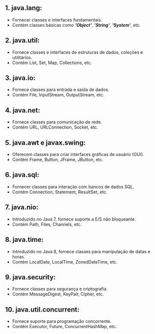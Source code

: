 ## **1. java.lang:**
 - Fornecer classes e interfaces fundamentais.
 - Contém classes básicas como **_'Object'_**, **_'String'_**, **_'System'_**, etc.

## **2. java.util:**
 - Fornece classes e interfaces de estruturas de dados, coleções e utilitários.
 - Contém List, Set, Map, Collections, etc.

## **3. java.io:**
 - Fornece classes para entrada e saída de dados.
 - Contém File, InputStream, OutputStream, etc.

## **4. java.net:**
 - Fornece classes para comunicação de rede.
 - Contém URL, URLConnection, Socket, etc.

## **5. java.awt e javax.swing:**
 - Oferecem classes para criar interfaces gráficas de usuário (GUI).
 - Contêm Frame, Button, JFrame, JButton, etc.

## **6. java.sql:**
 - Fornecer classes para interação com bancos de dados SQL. 
 - Contém Connection, Statement, ResultSet, etc.

## **7. java.nio:**
 - Introduzido no Java 7, fornece suporte a E/S não bloqueante. 
 - Contém Path, Files, Channels, etc.

## **8. java.time:**
 - Introduzido no Java 8, fornece classes para manipulação de datas e horas. 
 - Contém LocalDate, LocalTime, ZonedDateTime, etc.

## **9. java.security:**
 - Fornece classes para segurança e criptografia.
 - Contém MessageDigest, KeyPair, Cipher, etc.

## **10. java.util.concurrent:**
 - Fornece suporte para programação concorrente.
 - Contém Executor, Future, ConcurrentHashMap, etc.
